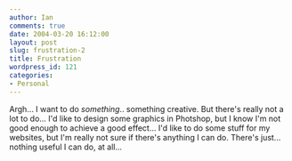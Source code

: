 ```yaml
---
author: Ian
comments: true
date: 2004-03-20 16:12:00
layout: post
slug: frustration-2
title: Frustration
wordpress_id: 121
categories:
- Personal
---
```


Argh... I want to do *something*.. something creative.  But there's really not a lot to do...  I'd like to design some graphics in Photshop, but I know I'm not good enough to achieve a good effect...  I'd like to do some stuff for my websites, but I'm really not sure if there's anything I can do.  There's just... nothing useful I can do, at all...

